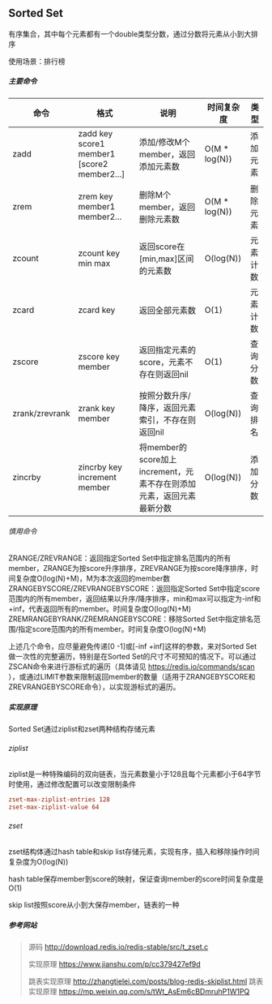 Sorted Set
-

有序集合，其中每个元素都有一个double类型分数，通过分数将元素从小到大排序

使用场景：排行榜

##### 主要命令

|命令|格式|说明|时间复杂度|类型|
|---|---|---|---|---|
|zadd|zadd key score1 member1 [score2 member2...]|添加/修改M个member，返回添加元素数|O(M * log(N))|添加元素|
|zrem|zrem key member1 member2...|删除M个member，返回删除元素数|O(M * log(N))|删除元素
|zcount|zcount key min max|返回score在[min,max]区间的元素数|O(log(N))|元素计数
|zcard|zcard key|返回全部元素数|O(1)|元素计数
|zscore|zscore key member|返回指定元素的score，元素不存在则返回nil|O(1)|查询分数
|zrank/zrevrank|zrank key member|按照分数升序/降序，返回元素索引，不存在则返回nil|O(log(N))|查询排名
|zincrby|zincrby key increment member|将member的score加上increment，元素不存在则添加元素，返回元素最新分数|O(log(N))|添加分数

###### 慎用命令

ZRANGE/ZREVRANGE：返回指定Sorted Set中指定排名范围内的所有member，ZRANGE为按score升序排序，ZREVRANGE为按score降序排序，时间复杂度O(log(N)+M)，M为本次返回的member数
ZRANGEBYSCORE/ZREVRANGEBYSCORE：返回指定Sorted Set中指定score范围内的所有member，返回结果以升序/降序排序，min和max可以指定为-inf和+inf，代表返回所有的member。时间复杂度O(log(N)+M)
ZREMRANGEBYRANK/ZREMRANGEBYSCORE：移除Sorted Set中指定排名范围/指定score范围内的所有member。时间复杂度O(log(N)+M)

上述几个命令，应尽量避免传递[0 -1]或[-inf +inf]这样的参数，来对Sorted Set做一次性的完整遍历，特别是在Sorted Set的尺寸不可预知的情况下。可以通过ZSCAN命令来进行游标式的遍历（具体请见 https://redis.io/commands/scan ），或通过LIMIT参数来限制返回member的数量（适用于ZRANGEBYSCORE和ZREVRANGEBYSCORE命令），以实现游标式的遍历。

##### 实现原理

Sorted Set通过ziplist和zset两种结构存储元素

###### ziplist

ziplist是一种特殊编码的双向链表，当元素数量小于128且每个元素都小于64字节时使用，通过修改配置可以改变限制条件

```conf
zset-max-ziplist-entries 128
zset-max-ziplist-value 64
```

###### zset

zset结构体通过hash table和skip list存储元素，实现有序，插入和移除操作时间复杂度为O(log(N))

hash table保存member到score的映射，保证查询member的score时间复杂度是O(1)

skip list按照score从小到大保存member，链表的一种

##### 参考网站

> 源码 http://download.redis.io/redis-stable/src/t_zset.c
>
> 实现原理 https://www.jianshu.com/p/cc379427ef9d
>
> 跳表实现原理 http://zhangtielei.com/posts/blog-redis-skiplist.html
> 跳表实现原理 https://mp.weixin.qq.com/s/tWt_AsEm6cBDmruhP1W1PQ
